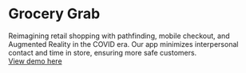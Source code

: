 # Grocery Grab

Reimagining retail shopping with pathfinding, mobile checkout, and Augmented Reality in the COVID era. Our app minimizes interpersonal contact and time in store, ensuring more safe customers.\
[View demo here](https://devpost.com/software/grocery-grab)


